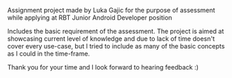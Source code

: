 Assignment project made by Luka Gajic for the purpose of assessment while applying at RBT Junior Android Developer position

Includes the basic requirement of the assessment.
The project is aimed at showcasing current level of knowledge and due to lack of time doesn't cover every use-case,
but I tried to include as many of the basic concepts as I could in the time-frame.

Thank you for your time and I look forward to hearing feedback :)
